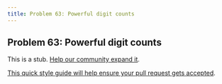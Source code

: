 ```yaml
---
title: Problem 63: Powerful digit counts
---
```

## Problem 63: Powerful digit counts

This is a stub. <a href='https://github.com/freecodecamp/guides/tree/master/src/pages/certifications/coding-interview-prep/project-euler/problem-63-powerful-digit-counts/index.md' target='_blank' rel='nofollow'>Help our community expand it</a>.

<a href='https://github.com/freecodecamp/guides/blob/master/README.md' target='_blank' rel='nofollow'>This quick style guide will help ensure your pull request gets accepted</a>.

<!-- The article goes here, in GitHub-flavored Markdown. Feel free to add YouTube videos, images, and CodePen/JSBin embeds  -->
